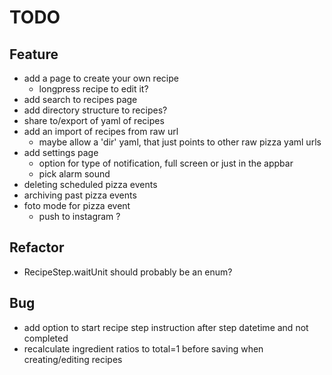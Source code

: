 # TODO

## Feature
- add a page to create your own recipe
    - longpress recipe to edit it?
- add search to recipes page
- add directory structure to recipes?
- share to/export of yaml of recipes
- add an import of recipes from raw url
    - maybe allow a 'dir' yaml, that just points to other raw pizza yaml urls
- add settings page
    - option for type of notification, full screen or just in the appbar
    - pick alarm sound
- deleting scheduled pizza events
- archiving past pizza events
- foto mode for pizza event
    - push to instagram ?
    
## Refactor
- RecipeStep.waitUnit should probably be an enum?
    
## Bug
- add option to start recipe step instruction after step datetime and not completed
- recalculate ingredient ratios to total=1 before saving when creating/editing recipes